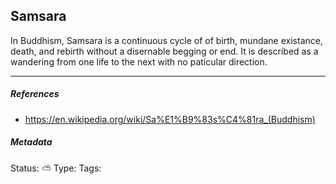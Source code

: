 ## Samsara

In Buddhism, Samsara is a continuous cycle of of birth, mundane existance, death, and rebirth without a disernable begging or end. It is described as a wandering from one life to the next with no paticular direction. 

___

##### References 

- https://en.wikipedia.org/wiki/Sa%E1%B9%83s%C4%81ra_(Buddhism)

##### Metadata
Status: ⛅️
Type:
Tags: